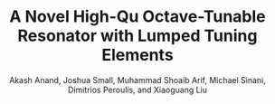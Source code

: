 ---
type: conference
title: A Novel High-Qu Octave-Tunable Resonator with Lumped Tuning Elements
author: Akash Anand, Joshua Small, Muhammad Shoaib Arif, Michael Sinani, Dimitrios Peroulis, and Xiaoguang Liu
journal:
volume:
number:
year: 2013
month: Jun.
doi: 10.1109/MWSYM.2013.6697760
pages:
publisher:
booktitle: IEEE MTT-S International Microwave Symposium (IMS)
note:
sort_key: 201306
---